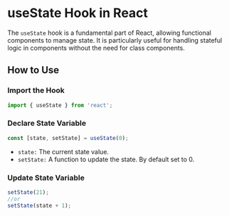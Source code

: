 # useState Hook in React

The `useState` hook is a fundamental part of React, allowing functional components to manage state. It is particularly useful for handling stateful logic in components without the need for class components.

## How to Use

### Import the Hook

```jsx
import { useState } from 'react';
```
### Declare State Variable
``` jsx
const [state, setState] = useState(0); 
```

- `state:` The current state value.
- `setState:` A function to update the state.
By default set to 0.
### Update State Variable
``` jsx
setState(21); 
//or
setState(state + 1); 
```